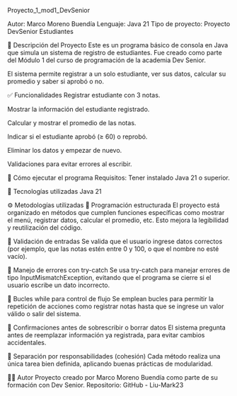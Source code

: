 Proyecto_1_mod1_DevSenior

Autor: Marco Moreno Buendía
Lenguaje: Java 21
Tipo de proyecto: Proyecto DevSenior Estudiantes

🎯 Descripción del Proyecto
Este es un programa básico de consola en Java que simula un sistema de registro de estudiantes. Fue creado como parte del Módulo 1 del curso de programación de la academia Dev Senior.

El sistema permite registrar a un solo estudiante, ver sus datos, calcular su promedio y saber si aprobó o no.

✅ Funcionalidades
Registrar estudiante con 3 notas.

Mostrar la información del estudiante registrado.

Calcular y mostrar el promedio de las notas.

Indicar si el estudiante aprobó (≥ 60) o reprobó.

Eliminar los datos y empezar de nuevo.

Validaciones para evitar errores al escribir.

🚀 Cómo ejecutar el programa
Requisitos:
Tener instalado Java 21 o superior.


🔧 Tecnologías utilizadas
Java 21

⚙️ Metodologías utilizadas
🔹 Programación estructurada
El proyecto está organizado en métodos que cumplen funciones específicas como mostrar el menú, registrar datos, calcular el promedio, etc. Esto mejora la legibilidad y reutilización del código.

🔹 Validación de entradas
Se valida que el usuario ingrese datos correctos (por ejemplo, que las notas estén entre 0 y 100, o que el nombre no esté vacío).

🔹 Manejo de errores con try-catch
Se usa try-catch para manejar errores de tipo InputMismatchException, evitando que el programa se cierre si el usuario escribe un dato incorrecto.

🔹 Bucles while para control de flujo
Se emplean bucles para permitir la repetición de acciones como registrar notas hasta que se ingrese un valor válido o salir del sistema.

🔹 Confirmaciones antes de sobrescribir o borrar datos
El sistema pregunta antes de reemplazar información ya registrada, para evitar cambios accidentales.

🔹 Separación por responsabilidades (cohesión)
Cada método realiza una única tarea bien definida, aplicando buenas prácticas de modularidad.


👨‍💻 Autor
Proyecto creado por Marco Moreno Buendía como parte de su formación con Dev Senior.
Repositorio: GitHub - Liu-Mark23
